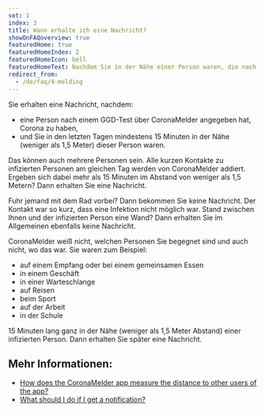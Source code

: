 ```yaml
---
set: 1
index: 3
title: Wann erhalte ich eine Nachricht?
showOnFAQoverview: true
featuredHome: true
featuredHomeIndex: 2
featuredHomeIcon: bell
featuredHomeText: Nachdem Sie in der Nähe einer Person waren, die nach Ihrer Begegnung getestet wurde und Corona hat.
redirect_from: 
  - /de/faq/4-melding
---
```

Sie erhalten eine Nachricht, nachdem:

- eine Person nach einem GGD-Test über CoronaMelder angegeben hat, Corona zu haben,
- und Sie in den letzten Tagen mindestens 15 Minuten in der Nähe (weniger als 1,5 Meter) dieser Person waren.

Das können auch mehrere Personen sein. Alle kurzen Kontakte zu infizierten Personen am gleichen Tag werden von CoronaMelder addiert. Ergeben sich dabei mehr als 15 Minuten im Abstand von weniger als 1,5 Metern? Dann erhalten Sie eine Nachricht.

Fuhr jemand mit dem Rad vorbei? Dann bekommen Sie keine Nachricht. Der Kontakt war so kurz, dass eine Infektion nicht möglich war. Stand zwischen Ihnen und der infizierten Person eine Wand? Dann erhalten Sie im Allgemeinen ebenfalls keine Nachricht.

CoronaMelder weiß nicht, welchen Personen Sie begegnet sind und auch nicht, wo das war. Sie waren zum Beispiel:

- auf einem Empfang oder bei einem gemeinsamen Essen
- in einem Geschäft
- in einer Warteschlange
- auf Reisen
- beim Sport
- auf der Arbeit
- in der Schule

15 Minuten lang ganz in der Nähe (weniger als 1,5 Meter Abstand) einer infizierten Person. Dann erhalten Sie später eine Nachricht.

## Mehr Informationen:

- [How does the CoronaMelder app measure the distance to other users of the app?](/{{page.lang}}/faq/2-1-hoe-meet-coronamelder-de-afstand) 
- [What should I do if I get a notification?](/{{page.lang}}/faq/1-5-wat-moet-ik-doen-als-ik-een-melding-krijg)
